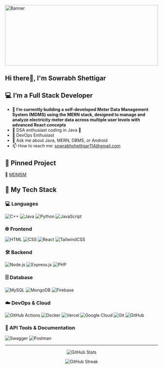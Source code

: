 <img src="https://i.postimg.cc/gcwpMMXB/CODEVENOM-Fullstack-Development-Wallpaper.jpg" alt="Banner" width="100%" height="200px" />

## Hi there👋, I'm Sowrabh Shettigar

## 💻 I’m a Full Stack Developer
- 🔭 **I’m currently building a self-developed Meter Data Management System (MDMS) using the MERN stack, designed to manage and analyze electricity meter data across multiple user levels with advanced React concepts**
- 🚀 DSA enthusiast coding in Java  🧩
- 🤖 DevOps Enthusiast
- 💬 Ask me about Java, MERN, DBMS, or Android
- 📫 How to reach me: sowrabhshettigar114@gmail.com

## 📌 Pinned Project
🔗 [MDMSM](https://github.com/sowrabhshettigar/MDMS)

## 🚀 My Tech Stack

### 💻 Languages
![C++](https://img.shields.io/badge/C++-00599C?style=for-the-badge&logo=c%2B%2B&logoColor=white)
![Java](https://img.shields.io/badge/Java-007396?style=for-the-badge&logo=java&logoColor=white)
![Python](https://img.shields.io/badge/Python-3776AB?style=for-the-badge&logo=python&logoColor=white)
![JavaScript](https://img.shields.io/badge/JavaScript-F7DF1E?style=for-the-badge&logo=javascript&logoColor=black)

### 🌐 Frontend
![HTML](https://img.shields.io/badge/HTML5-E34F26?style=for-the-badge&logo=html5&logoColor=white)
![CSS](https://img.shields.io/badge/CSS3-1572B6?style=for-the-badge&logo=css3&logoColor=white)
![React](https://img.shields.io/badge/React-20232A?style=for-the-badge&logo=react&logoColor=61DAFB)
![TailwindCSS](https://img.shields.io/badge/Tailwind_CSS-38B2AC?style=for-the-badge&logo=tailwind-css&logoColor=white)

### 🛠️ Backend 
![Node.js](https://img.shields.io/badge/Node.js-339933?style=for-the-badge&logo=nodedotjs&logoColor=white)
![Express.js](https://img.shields.io/badge/Express.js-000000?style=for-the-badge&logo=express&logoColor=white)
![PHP](https://img.shields.io/badge/PHP-777BB4?style=for-the-badge&logo=php&logoColor=white)

### 🗄 Database
![MySQL](https://img.shields.io/badge/MySQL-005C84?style=for-the-badge&logo=mysql&logoColor=white)
![MongoDB](https://img.shields.io/badge/MongoDB-4EA94B?style=for-the-badge&logo=mongodb&logoColor=white)
![Firebase](https://img.shields.io/badge/Firebase-ffca28?style=for-the-badge&logo=firebase&logoColor=black)

### ☁️ DevOps & Cloud
![GitHub Actions](https://img.shields.io/badge/GitHub_Actions-2088FF?style=for-the-badge&logo=githubactions&logoColor=white)
![Docker](https://img.shields.io/badge/Docker-2496ED?style=for-the-badge&logo=docker&logoColor=white)
![Vercel](https://img.shields.io/badge/Vercel-000000?style=for-the-badge&logo=vercel&logoColor=white)
![Google Cloud](https://img.shields.io/badge/Google_Cloud-4285F4?style=for-the-badge&logo=googlecloud&logoColor=white)
![Git](https://img.shields.io/badge/Git-F05032?style=for-the-badge&logo=git&logoColor=white)
![GitHub](https://img.shields.io/badge/GitHub-181717?style=for-the-badge&logo=github&logoColor=white)

### 📡 API Tools & Documentation
![Swagger](https://img.shields.io/badge/Swagger-85EA2D?style=for-the-badge&logo=swagger&logoColor=black)
![Postman](https://img.shields.io/badge/Postman-FF6C37?style=for-the-badge&logo=postman&logoColor=white)

---

<p align="center">
  <!-- GitHub Stats -->
  <img src="https://github-readme-stats.vercel.app/api?username=sowrabhshettigar&show_icons=true&theme=tokyonight&hide_border=true" alt="GitHub Stats" />
</p>

<p align="center">
  <!-- GitHub Streak -->
  <img src="https://streak-stats.demolab.com?user=sowrabhshettigar&theme=tokyonight&hide_border=true&ring=FF9E00&fire=FF6600&currStreakLabel=00FFFF&sideLabels=FFD700" alt="GitHub Streak" />
</p>
